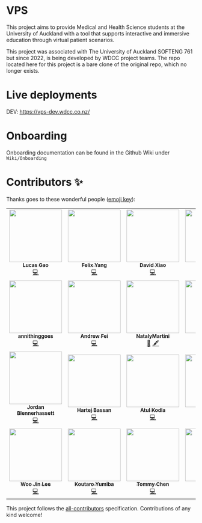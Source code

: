 # VPS

This project aims to provide Medical and Health Science students at the University of Auckland with a tool that supports interactive and immersive education through virtual patient scenarios.

This project was associated with The University of Auckland SOFTENG 761 but since 2022, is being developed by WDCC project teams. The repo located here for this project is a bare clone of the original repo, which no longer exists.

# Live deployments

DEV: https://vps-dev.wdcc.co.nz/

# Onboarding
Onboarding documentation can be found in the Github Wiki under `Wiki/Onboarding`


# Contributors ✨

Thanks goes to these wonderful people ([emoji key](https://allcontributors.org/docs/en/emoji-key)):

<!-- ALL-CONTRIBUTORS-LIST:START - Do not remove or modify this section -->
<!-- prettier-ignore-start -->
<!-- markdownlint-disable -->
<table>
  <tr>
    <td align="center"><a href="https://github.com/lucas2005gao"><img src="https://avatars.githubusercontent.com/u/48196609?v=4?s=140" width="140px;" alt=""/><br /><sub><b>Lucas Gao</b></sub></a><br /><a href="https://github.com/lucas2005gao/REACT Template/commits?author=lucas2005gao" title="Code">💻</a></td>
    <td align="center"><a href="https://github.com/flexzy"><img src="https://avatars.githubusercontent.com/u/49087744?v=4?s=140" width="140px;" alt=""/><br /><sub><b>Felix Yang</b></sub></a><br /><a href="https://github.com/lucas2005gao/REACT Template/commits?author=flexzy" title="Code">💻</a></td>
    <td align="center"><a href="https://github.com/David-Xia0"><img src="https://avatars.githubusercontent.com/u/50573329?v=4?s=140" width="140px;" alt=""/><br /><sub><b>David Xiao</b></sub></a><br /><a href="https://github.com/lucas2005gao/REACT Template/commits?author=David-Xia0" title="Code">💻</a></td>
    <td align="center"><a href="https://github.com/zyan225"><img src="https://avatars.githubusercontent.com/u/52368549?v=4?s=140" width="140px;" alt=""/><br /><sub><b>zyan225</b></sub></a><br /><a href="https://github.com/lucas2005gao/REACT Template/commits?author=zyan225" title="Code">💻</a></td>
    <td align="center"><a href="https://github.com/dongmeilim"><img src="https://avatars.githubusercontent.com/u/52555301?v=4?s=140" width="140px;" alt=""/><br /><sub><b>Dong Mei Lim</b></sub></a><br /><a href="https://github.com/lucas2005gao/REACT Template/commits?author=dongmeilim" title="Code">💻</a></td>
  </tr>
  <tr>
    <td align="center"><a href="https://github.com/annithinggoes"><img src="https://avatars.githubusercontent.com/u/52563454?v=4?s=140" width="140px;" alt=""/><br /><sub><b>annithinggoes</b></sub></a><br /><a href="https://github.com/lucas2005gao/REACT Template/commits?author=annithinggoes" title="Code">💻</a></td>
    <td align="center"><a href="https://github.com/afei088"><img src="https://avatars.githubusercontent.com/u/60560589?v=4?s=140" width="140px;" alt=""/><br /><sub><b>Andrew Fei</b></sub></a><br /><a href="https://github.com/lucas2005gao/REACT Template/commits?author=afei088" title="Code">💻</a></td>
    <td align="center"><a href="https://github.com/NatalyMartini"><img src="https://avatars.githubusercontent.com/u/79951216?v=4?s=140" width="140px;" alt=""/><br /><sub><b>NatalyMartini</b></sub></a><br /><a href="#business-NatalyMartini" title="Business development">💼</a> <a href="#content-NatalyMartini" title="Content">🖋</a></td>
    <td align="center"><a href="https://github.com/djos192"><img src="https://avatars.githubusercontent.com/u/100509811?v=4?s=140" width="140px;" alt=""/><br /><sub><b>Dhruv Joshi</b></sub></a><br /><a href="https://github.com/lucas2005gao/REACT Template/commits?author=djos192" title="Tech Lead 2023">💻</a></td>
  </tr>
  <tr>
    <td align="center"><a href="https://github.com/JordanBlenn"><img src="https://avatars.githubusercontent.com/u/127293604?v=4?s=140" width="140px;" alt=""/><br /><sub><b>Jordan Blennerhassett</b></sub></a><br /><a href="https://github.com/lucas2005gao/REACT Template/commits?author=JordanBlenn" title="Project Manager 2024">💻</a></td>
    <td align="center"><a href="https://github.com/harbassan"><img src="https://avatars.githubusercontent.com/u/84175605?v=4?s=140" width="140px;" alt=""/><br /><sub><b>Hartej Bassan</b></sub></a><br /><a href="https://github.com/UoaWDCC/VPS/commits?author=harbassan" title="Code">💻</a></td>
    <td align="center"><a href="https://github.com/itsatulbox"><img src="https://avatars.githubusercontent.com/u/161205868?s=400&v=4" width="140px;" alt=""/><br /><sub><b>Atul Kodla</b></sub></a><br /><a href="https://github.com/lucas2005gao/REACT Template/commits?author=itsatulbox" title="Code">💻</a></td>
    <td align="center"><a href="https://github.com/laibatool792"><img src="https://avatars.githubusercontent.com/u/133545972?v=4" width="140px;" alt=""/><br /><sub><b>Laiba Batool</b></sub></a><br /><a href="https://github.com/lucas2005gao/REACT Template/commits?author=laibatool792" title="Code">💻</a></td>
    <td align="center"><a href="https://github.com/sbeen56"><img src="https://avatars.githubusercontent.com/u/161543207?s=400&v=4" width="140px;" alt=""/><br /><sub><b>Subeen Ban</b></sub></a><br /><a href="https://github.com/lucas2005gao/REACT Template/commits?author=sbeen56" title="Code">💻</a></td>
  </tr>
  <tr>
    <td align="center"><a href="https://github.com/wjin-lee"><img src="https://avatars.githubusercontent.com/u/100455176?v=4?s=140" width="140px;" alt=""/><br /><sub><b>Woo Jin Lee</b></sub></a><br /><a href="https://github.com/lucas2005gao/REACT Template/commits?author=wjin-lee" title="Tech Lead 2024">💻</a></td>
    <td align="center"><a href="https://github.com/Kot6603"><img src="https://avatars.githubusercontent.com/u/89110272?v=4?s=140" width="140px;" alt=""/><br /><sub><b>Koutaro Yumiba</b></sub></a><br /><a href="https://github.com/lucas2005gao/REACT Template/commits?author=wjin-lee" title="Code">💻</a></td>
    <td align="center"><a href="https://github.com/xche529"><img src="https://avatars.githubusercontent.com/u/126313171?s=400&v=4" width="140px;" alt=""/><br /><sub><b>Tommy Chen</b></sub></a><br /><a href="https://github.com/lucas2005gao/REACT Template/commits?author=xche529" title="Code">💻</a></td>
    <td align="center"><a href="https://github.com/codecreator127"><img src="https://avatars.githubusercontent.com/u/120153300?s=400&v=4" width="140px;" alt=""/><br /><sub><b>John Lin</b></sub></a><br /><a href="https://github.com/lucas2005gao/REACT Template/commits?author=djos192" title="Code">💻</a></td>
    <td align="center"><a href="https://github.com/jacobmathew105"><img src="https://avatars.githubusercontent.com/u/136278107?s=400&v=4" width="140px;" alt=""/><br /><sub><b>Jacob Mathew</b></sub></a><br /><a href="https://github.com/lucas2005gao/REACT Template/commits?author=jacobmathew105" title="Code">💻</a></td>
  </tr>
</table>

<!-- markdownlint-restore -->
<!-- prettier-ignore-end -->

<!-- ALL-CONTRIBUTORS-LIST:END -->

This project follows the [all-contributors](https://github.com/all-contributors/all-contributors) specification. Contributions of any kind welcome!
